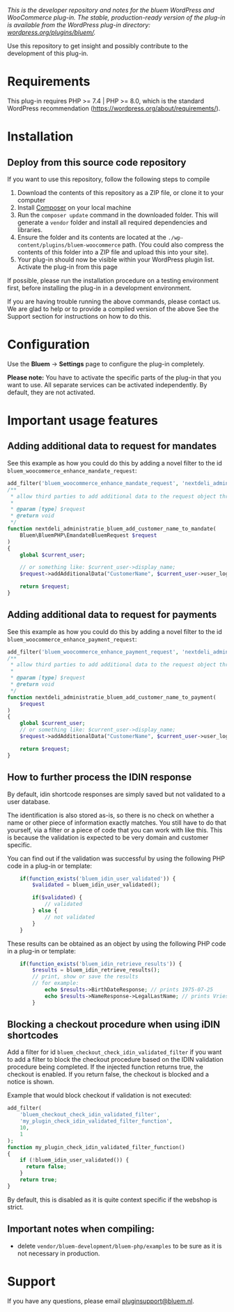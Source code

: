 *This is the developer repository and notes for the bluem WordPress and WooCommerce plug-in. 
The stable, production-ready version of the plug-in is available from the WordPress plug-in directory: [wordpress.org/plugins/bluem/](https://wordpress.org/plugins/bluem/).*

Use this repository to get insight and possibly contribute to the development of this plug-in.

# Requirements
This plug-in requires PHP >= 7.4 | PHP >= 8.0, which is the standard WordPress recommendation (https://wordpress.org/about/requirements/).

# Installation
<!-- If you want to install this plug-in, the easiest way is to use the WordPress plug-in directly from the WordPress plug-in directory here: -->

## Deploy from this source code repository
If you want to use this repository, follow the following steps to compile

1. Download the contents of this repository as a ZIP file, or clone it to your computer
2. Install [Composer](https://getcomposer.org) on your local machine
3. Run the `composer update` command in the downloaded folder. This will generate a `vendor` folder and install all required dependencies and libraries.
4. Ensure the folder and its contents are located at the `./wp-content/plugins/bluem-woocommerce` path. (You could also compress the contents of this folder into a ZIP file and upload this into your site).
5. Your plug-in should now be visible within your WordPress plugin list. Activate the plug-in from this page

If possible, please run the installation procedure on a testing environment first, before installing the plug-in in a development environment.

If you are having trouble running the above commands, please contact us. We are glad to help or to provide a compiled version of the above See the Support section for instructions on how to do this.

# Configuration
Use the **Bluem** -> **Settings** page to configure the plug-in completely.

**Please note:** You have to activate the specific parts of the plug-in that you want to use. All separate services can be activated independently. 
By default, they are not activated.

# Important usage features

## Adding additional data to request for mandates
See this example as how you could do this by adding a novel filter to the id `bluem_woocommerce_enhance_mandate_request`:

```php
add_filter('bluem_woocommerce_enhance_mandate_request', 'nextdeli_administratie_bluem_add_customer_name_to_mandate', 10, 1);
/**
 * allow third parties to add additional data to the request object through this additional action
 *
 * @param [type] $request
 * @return void
 */
function nextdeli_administratie_bluem_add_customer_name_to_mandate(
    Bluem\BluemPHP\EmandateBluemRequest $request
)
{
    global $current_user;

    // or something like: $current_user->display_name;
    $request->addAdditionalData("CustomerName", $current_user->user_login);

    return $request;
}
```

## Adding additional data to request for payments
See this example as how you could do this by adding a novel filter to the id `bluem_woocommerce_enhance_payment_request`:

```php
add_filter('bluem_woocommerce_enhance_payment_request', 'nextdeli_administratie_bluem_add_customer_name_to_payment', 10, 1);
/**
 * allow third parties to add additional data to the request object through this additional action
 *
 * @param [type] $request
 * @return void
 */
function nextdeli_administratie_bluem_add_customer_name_to_payment(
    $request
)
{
    global $current_user;
    // or something like: $current_user->display_name;
    $request->addAdditionalData("CustomerName", $current_user->user_login);

    return $request;
}
```

## How to further process the IDIN response
By default, idin shortcode responses are simply saved but not validated to a user database. 

The identification is also stored as-is, so there is no check on whether a name or other piece of information exactly matches. You still have to do that yourself, via a filter or a piece of code that you can work with like this. This is because the validation is expected to be very domain and customer specific.

You can find out if the validation was successful by using the following PHP code in a plug-in or template:

```php
    if(function_exists('bluem_idin_user_validated')) {
        $validated = bluem_idin_user_validated();

        if($validated) {
            // validated
        } else {
            // not validated
        }
    }
```

These results can be obtained as an object by using the following PHP code in a plug-in or template:


```php
    if(function_exists('bluem_idin_retrieve_results')) {
        $results = bluem_idin_retrieve_results();
        // print, show or save the results
        // for example:
            echo $results->BirthDateResponse; // prints 1975-07-25
            echo $results->NameResponse->LegalLastName; // prints Vries
        }
```
## Blocking a checkout procedure when using iDIN shortcodes
Add a filter for id `bluem_checkout_check_idin_validated_filter` if you want to add a filter to block the checkout procedure based on the IDIN validation procedure being completed.
If the injected function returns true, the checkout is enabled. If you return false, the checkout is blocked and a notice is shown.

Example that would block checkout if validation is not executed:

```php
add_filter(
    'bluem_checkout_check_idin_validated_filter', 
    'my_plugin_check_idin_validated_filter_function', 
    10, 
    1
);
function my_plugin_check_idin_validated_filter_function()
{
    if (!bluem_idin_user_validated()) {
      return false;
    }
    return true;
}
```

By default, this is disabled as it is quite context specific if the webshop is strict.

## Important notes when compiling:
- delete `vendor/bluem-development/bluem-php/examples` to be sure as it is not necessary in production.

# Support
If you have any questions, please email [pluginsupport@bluem.nl](mailto:pluginsupport@bluem.nl).
